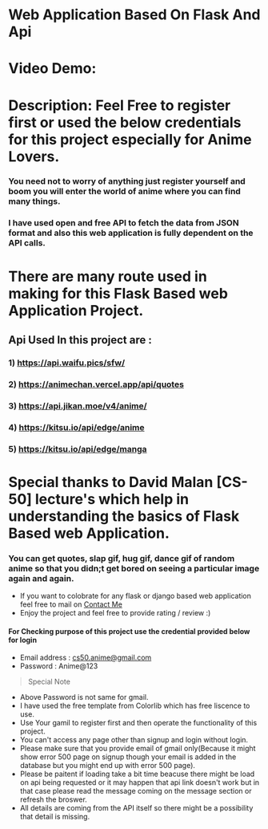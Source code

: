 # Web Application Based On Flask And Api
# Video Demo:  <URL HERE>
# Description: Feel Free to register first or used the below credentials for this project especially for Anime Lovers.

### You need not to worry of anything just register yourself and boom you will enter the world of anime where you can find many things.
### I have used open and free API to fetch the data from JSON format and also this web application is fully dependent on the API calls.
# There are many route used in making for this Flask Based web Application Project.
## Api Used In this project are :
### 1) https://api.waifu.pics/sfw/ 
### 2) https://animechan.vercel.app/api/quotes
### 3) https://api.jikan.moe/v4/anime/
### 4) https://kitsu.io/api/edge/anime
### 5) https://kitsu.io/api/edge/manga

# Special thanks to David Malan [CS-50] lecture's which help in understanding the basics of Flask Based web Application. 
### You can get quotes, slap gif, hug gif, dance gif of random anime so that you didn;t get bored on seeing a particular image again and again.

- If you want to colobrate for any flask or django based web application feel free to mail on [Contact Me](mailto:yash.mistry.g43@gmail.com)
- Enjoy the project and feel free to provide rating / review :)

#### For Checking purpose of this project use the credential provided below for login
- Email address : cs50.anime@gmail.com
- Password : Anime@123

> Special Note 

- Above Password is not same for gmail.
- I have used the free template from Colorlib which has free liscence to use.
- Use Your gamil to register first and then operate the functionality of this project.
- You can't access any page other than signup and login without login. 
- Please make sure that you provide email of gmail only(Because it might show error 500 page on signup though your email is added in the database but you might end up with error 500 page).
- Please be paitent if loading take a bit time beacuse there might be load on api being requested or it may happen that api link doesn't work but in that case please read the message coming on the message section or refresh the broswer.
- All details are coming from the API itself so there might be a possibility that detail is missing.

